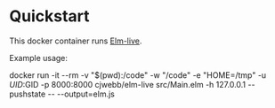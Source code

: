 # Quickstart

This docker container runs [Elm-live](https://github.com/wking-io/elm-live).

Example usage:

   docker run -it --rm -v "$(pwd):/code" -w "/code" -e "HOME=/tmp" -u $UID:$GID -p 8000:8000 cjwebb/elm-live src/Main.elm -h 127.0.0.1 --pushstate -- --output=elm.js


